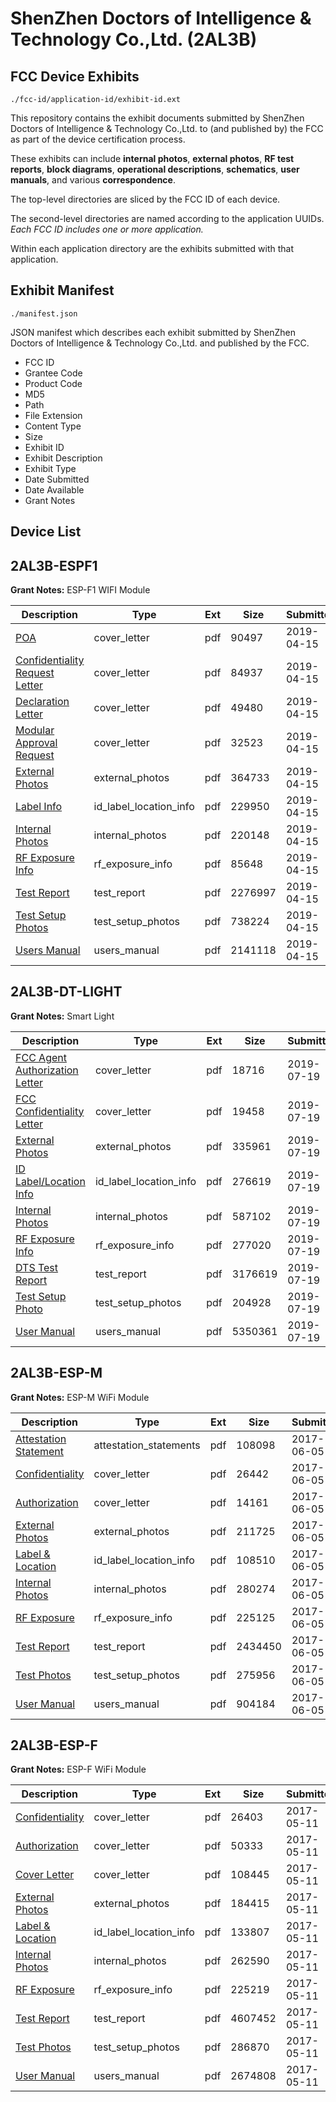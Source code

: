 # ShenZhen Doctors of Intelligence & Technology Co.,Ltd. (2AL3B)
## FCC Device Exhibits

```
./fcc-id/application-id/exhibit-id.ext
```

This repository contains the exhibit documents submitted by ShenZhen Doctors of Intelligence & Technology Co.,Ltd. to (and published by) the FCC as part of the device certification process.

These exhibits can include **internal photos**, **external photos**, **RF test reports**, **block diagrams**, **operational descriptions**, **schematics**, **user manuals**, and various **correspondence**.

The top-level directories are sliced by the FCC ID of each device.

The second-level directories are named according to the application UUIDs. *Each FCC ID includes one or more application.*

Within each application directory are the exhibits submitted with that application. 

## Exhibit Manifest

```
./manifest.json
```

JSON manifest which describes each exhibit submitted by ShenZhen Doctors of Intelligence & Technology Co.,Ltd. and published by the FCC.

- FCC ID
- Grantee Code
- Product Code
- MD5
- Path
- File Extension
- Content Type
- Size
- Exhibit ID
- Exhibit Description
- Exhibit Type
- Date Submitted
- Date Available
- Grant Notes

## Device List
## 2AL3B-ESPF1
**Grant Notes:** ESP-F1 WIFI Module

| Description | Type | Ext | Size | Submitted | Available |
| ----------- | ---- | --- | ---- | --------- | --------- |
| [POA](2AL3B-ESPF1/af48417e5e8adce40eefceddf4cdd63c/4238856.pdf) | cover_letter | pdf | 90497 | 2019-04-15 | 2019-04-15 |
| [Confidentiality Request Letter](2AL3B-ESPF1/af48417e5e8adce40eefceddf4cdd63c/4238857.pdf) | cover_letter | pdf | 84937 | 2019-04-15 | 2019-04-15 |
| [Declaration Letter](2AL3B-ESPF1/af48417e5e8adce40eefceddf4cdd63c/4238858.pdf) | cover_letter | pdf | 49480 | 2019-04-15 | 2019-04-15 |
| [Modular Approval Request](2AL3B-ESPF1/af48417e5e8adce40eefceddf4cdd63c/4238860.pdf) | cover_letter | pdf | 32523 | 2019-04-15 | 2019-04-15 |
| [External Photos](2AL3B-ESPF1/af48417e5e8adce40eefceddf4cdd63c/4238859.pdf) | external_photos | pdf | 364733 | 2019-04-15 | 2019-04-15 |
| [Label Info](2AL3B-ESPF1/af48417e5e8adce40eefceddf4cdd63c/4238862.pdf) | id_label_location_info | pdf | 229950 | 2019-04-15 | 2019-04-15 |
| [Internal Photos](2AL3B-ESPF1/af48417e5e8adce40eefceddf4cdd63c/4238853.pdf) | internal_photos | pdf | 220148 | 2019-04-15 | 2019-10-12 |
| [RF Exposure Info](2AL3B-ESPF1/af48417e5e8adce40eefceddf4cdd63c/4238861.pdf) | rf_exposure_info | pdf | 85648 | 2019-04-15 | 2019-04-15 |
| [Test Report](2AL3B-ESPF1/af48417e5e8adce40eefceddf4cdd63c/4238863.pdf) | test_report | pdf | 2276997 | 2019-04-15 | 2019-04-15 |
| [Test Setup Photos](2AL3B-ESPF1/af48417e5e8adce40eefceddf4cdd63c/4238854.pdf) | test_setup_photos | pdf | 738224 | 2019-04-15 | 2019-10-12 |
| [Users Manual](2AL3B-ESPF1/af48417e5e8adce40eefceddf4cdd63c/4238855.pdf) | users_manual | pdf | 2141118 | 2019-04-15 | 2019-10-12 |
## 2AL3B-DT-LIGHT
**Grant Notes:** Smart Light

| Description | Type | Ext | Size | Submitted | Available |
| ----------- | ---- | --- | ---- | --------- | --------- |
| [FCC Agent Authorization Letter](2AL3B-DT-LIGHT/872b0d43e0c9ff6f7d8bf09253d59c05/4364056.pdf) | cover_letter | pdf | 18716 | 2019-07-19 | 2019-07-19 |
| [FCC Confidentiality Letter](2AL3B-DT-LIGHT/872b0d43e0c9ff6f7d8bf09253d59c05/4364057.pdf) | cover_letter | pdf | 19458 | 2019-07-19 | 2019-07-19 |
| [External Photos](2AL3B-DT-LIGHT/872b0d43e0c9ff6f7d8bf09253d59c05/4364058.pdf) | external_photos | pdf | 335961 | 2019-07-19 | 2019-07-19 |
| [ID Label/Location Info](2AL3B-DT-LIGHT/872b0d43e0c9ff6f7d8bf09253d59c05/4364059.pdf) | id_label_location_info | pdf | 276619 | 2019-07-19 | 2019-07-19 |
| [Internal Photos](2AL3B-DT-LIGHT/872b0d43e0c9ff6f7d8bf09253d59c05/4364060.pdf) | internal_photos | pdf | 587102 | 2019-07-19 | 2019-07-19 |
| [RF Exposure Info](2AL3B-DT-LIGHT/872b0d43e0c9ff6f7d8bf09253d59c05/4364062.pdf) | rf_exposure_info | pdf | 277020 | 2019-07-19 | 2019-07-19 |
| [DTS Test Report](2AL3B-DT-LIGHT/872b0d43e0c9ff6f7d8bf09253d59c05/4364064.pdf) | test_report | pdf | 3176619 | 2019-07-19 | 2019-07-19 |
| [Test Setup Photo](2AL3B-DT-LIGHT/872b0d43e0c9ff6f7d8bf09253d59c05/4364065.pdf) | test_setup_photos | pdf | 204928 | 2019-07-19 | 2019-07-19 |
| [User Manual](2AL3B-DT-LIGHT/872b0d43e0c9ff6f7d8bf09253d59c05/4364066.pdf) | users_manual | pdf | 5350361 | 2019-07-19 | 2019-07-19 |
## 2AL3B-ESP-M
**Grant Notes:** ESP-M WiFi Module

| Description | Type | Ext | Size | Submitted | Available |
| ----------- | ---- | --- | ---- | --------- | --------- |
| [Attestation Statement](2AL3B-ESP-M/d4bfd12b94e8c5e1977581e0a4747e1b/3413963.pdf) | attestation_statements | pdf | 108098 | 2017-06-05 | 2017-06-05 |
| [Confidentiality](2AL3B-ESP-M/d4bfd12b94e8c5e1977581e0a4747e1b/3413970.pdf) | cover_letter | pdf | 26442 | 2017-06-05 | 2017-06-05 |
| [Authorization](2AL3B-ESP-M/d4bfd12b94e8c5e1977581e0a4747e1b/3413973.pdf) | cover_letter | pdf | 14161 | 2017-06-05 | 2017-06-05 |
| [External Photos](2AL3B-ESP-M/d4bfd12b94e8c5e1977581e0a4747e1b/3413967.pdf) | external_photos | pdf | 211725 | 2017-06-05 | 2017-06-05 |
| [Label & Location](2AL3B-ESP-M/d4bfd12b94e8c5e1977581e0a4747e1b/3413971.pdf) | id_label_location_info | pdf | 108510 | 2017-06-05 | 2017-06-05 |
| [Internal Photos](2AL3B-ESP-M/d4bfd12b94e8c5e1977581e0a4747e1b/3413968.pdf) | internal_photos | pdf | 280274 | 2017-06-05 | 2017-06-05 |
| [RF Exposure](2AL3B-ESP-M/d4bfd12b94e8c5e1977581e0a4747e1b/3413972.pdf) | rf_exposure_info | pdf | 225125 | 2017-06-05 | 2017-06-05 |
| [Test Report](2AL3B-ESP-M/d4bfd12b94e8c5e1977581e0a4747e1b/3413974.pdf) | test_report | pdf | 2434450 | 2017-06-05 | 2017-06-05 |
| [Test Photos](2AL3B-ESP-M/d4bfd12b94e8c5e1977581e0a4747e1b/3413966.pdf) | test_setup_photos | pdf | 275956 | 2017-06-05 | 2017-06-05 |
| [User Manual](2AL3B-ESP-M/d4bfd12b94e8c5e1977581e0a4747e1b/3413969.pdf) | users_manual | pdf | 904184 | 2017-06-05 | 2017-06-05 |
## 2AL3B-ESP-F
**Grant Notes:** ESP-F WiFi Module

| Description | Type | Ext | Size | Submitted | Available |
| ----------- | ---- | --- | ---- | --------- | --------- |
| [Confidentiality](2AL3B-ESP-F/52492bfa8d5670045ad8876a14945b83/3387876.pdf) | cover_letter | pdf | 26403 | 2017-05-11 | 2017-05-11 |
| [Authorization](2AL3B-ESP-F/52492bfa8d5670045ad8876a14945b83/3387879.pdf) | cover_letter | pdf | 50333 | 2017-05-11 | 2017-05-11 |
| [Cover Letter](2AL3B-ESP-F/52492bfa8d5670045ad8876a14945b83/3387881.pdf) | cover_letter | pdf | 108445 | 2017-05-11 | 2017-05-11 |
| [External Photos](2AL3B-ESP-F/52492bfa8d5670045ad8876a14945b83/3387873.pdf) | external_photos | pdf | 184415 | 2017-05-11 | 2017-05-11 |
| [Label & Location](2AL3B-ESP-F/52492bfa8d5670045ad8876a14945b83/3387877.pdf) | id_label_location_info | pdf | 133807 | 2017-05-11 | 2017-05-11 |
| [Internal Photos](2AL3B-ESP-F/52492bfa8d5670045ad8876a14945b83/3387874.pdf) | internal_photos | pdf | 262590 | 2017-05-11 | 2017-05-11 |
| [RF Exposure](2AL3B-ESP-F/52492bfa8d5670045ad8876a14945b83/3387878.pdf) | rf_exposure_info | pdf | 225219 | 2017-05-11 | 2017-05-11 |
| [Test Report](2AL3B-ESP-F/52492bfa8d5670045ad8876a14945b83/3387880.pdf) | test_report | pdf | 4607452 | 2017-05-11 | 2017-05-11 |
| [Test Photos](2AL3B-ESP-F/52492bfa8d5670045ad8876a14945b83/3387872.pdf) | test_setup_photos | pdf | 286870 | 2017-05-11 | 2017-05-11 |
| [User Manual](2AL3B-ESP-F/52492bfa8d5670045ad8876a14945b83/3387875.pdf) | users_manual | pdf | 2674808 | 2017-05-11 | 2017-05-11 |
